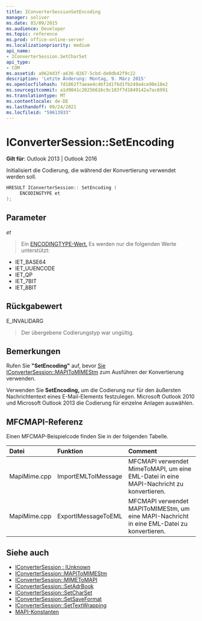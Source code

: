 ```yaml
---
title: IConverterSessionSetEncoding
manager: soliver
ms.date: 03/09/2015
ms.audience: Developer
ms.topic: reference
ms.prod: office-online-server
ms.localizationpriority: medium
api_name:
- IConverterSession.SetCharSet
api_type:
- COM
ms.assetid: a9624d3f-a636-0267-5cbd-de0db42f9c22
description: 'Letzte Änderung: Montag, 9. März 2015'
ms.openlocfilehash: 7d1862f7aeae4c4bf2d1f6d1fb249a4ce90e18e2
ms.sourcegitcommit: a1d9041c20256616c9c183f7d1049142a7ac6991
ms.translationtype: MT
ms.contentlocale: de-DE
ms.lasthandoff: 09/24/2021
ms.locfileid: "59613933"
---
```

# <a name="iconvertersessionsetencoding"></a>IConverterSession::SetEncoding

**Gilt für**: Outlook 2013 | Outlook 2016 
  
Initialisiert die Codierung, die während der Konvertierung verwendet werden soll.
  
```cpp
HRESULT IConverterSession:: SetEncoding ( 
     ENCODINGTYPE et 
);
```

## <a name="parameters"></a>Parameter

_et_
  
> Ein [ENCODINGTYPE-Wert.](https://msdn.microsoft.com/library/aa374936%28VS.85%29.aspx) Es werden nur die folgenden Werte unterstützt: 
    
   - IET_BASE64
   - IET_UUENCODE
   - IET_QP
   - IET_7BIT
   - IET_8BIT
    
## <a name="return-value"></a>Rückgabewert

E_INVALIDARG
  
> Der übergebene Codierungstyp war ungültig.
    
## <a name="remarks"></a>Bemerkungen

Rufen Sie **"SetEncoding"** auf, bevor [Sie IConverterSession::MAPIToMIMEStm](iconvertersession-mapitomimestm.md) zum Ausführen der Konvertierung verwenden. 
  
Verwenden Sie **SetEncoding,** um die Codierung nur für den äußersten Nachrichtentext eines E-Mail-Elements festzulegen. Microsoft Outlook 2010 und Microsoft Outlook 2013 die Codierung für einzelne Anlagen auswählen. 
  
## <a name="mfcmapi-reference"></a>MFCMAPI-Referenz

Einen MFCMAP-Beispielcode finden Sie in der folgenden Tabelle.
  
|**Datei**|**Funktion**|**Comment**|
|:-----|:-----|:-----|
|MapiMime.cpp  <br/> |ImportEMLToIMessage  <br/> |MFCMAPI verwendet MimeToMAPI, um eine EML-Datei in eine MAPI-Nachricht zu konvertieren.  <br/> |
|MapiMime.cpp  <br/> |ExportIMessageToEML  <br/> |MFCMAPI verwendet MAPIToMIMEStm, um eine MAPI-Nachricht in eine EML-Datei zu konvertieren.  <br/> |
   
## <a name="see-also"></a>Siehe auch

- [IConverterSession : IUnknown](iconvertersessioniunknown.md)
- [IConverterSession::MAPIToMIMEStm](iconvertersession-mapitomimestm.md)
- [IConverterSession::MIMEToMAPI](iconvertersession-mimetomapi.md)
- [IConverterSession::SetAdrBook](iconvertersession-setadrbook.md)
- [IConverterSession::SetCharSet](iconvertersession-setcharset.md)
- [IConverterSession::SetSaveFormat](iconvertersession-setsaveformat.md)
- [IConverterSession::SetTextWrapping](iconvertersession-settextwrapping.md)
- [MAPI-Konstanten](mapi-constants.md)

